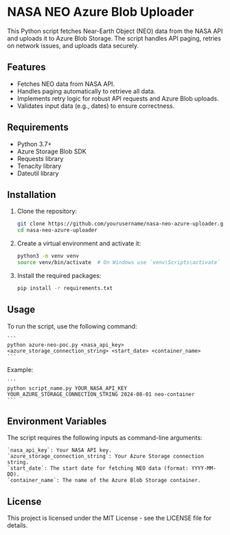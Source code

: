 # NASA NEO Azure Blob Uploader

This Python script fetches Near-Earth Object (NEO) data from the NASA API and uploads it to Azure Blob Storage. The script handles API paging, retries on network issues, and uploads data securely.

## Features

- Fetches NEO data from NASA API.
- Handles paging automatically to retrieve all data.
- Implements retry logic for robust API requests and Azure Blob uploads.
- Validates input data (e.g., dates) to ensure correctness.

## Requirements

- Python 3.7+
- Azure Storage Blob SDK
- Requests library
- Tenacity library
- Dateutil library

## Installation

1. Clone the repository:
   ```bash
   git clone https://github.com/yourusername/nasa-neo-azure-uploader.git
   cd nasa-neo-azure-uploader
    ```

2. Create a virtual environment and activate it:
    ```bash
    python3 -m venv venv
    source venv/bin/activate  # On Windows use `venv\Scripts\activate`
    ```
3. Install the required packages:
    ```bash
    pip install -r requirements.txt
    ```

## Usage

To run the script, use the following command:

    ```
    python azure-neo-poc.py <nasa_api_key> <azure_storage_connection_string> <start_date> <container_name>
    ```

Example:

    ```
    python script_name.py YOUR_NASA_API_KEY YOUR_AZURE_STORAGE_CONNECTION_STRING 2024-08-01 neo-container
    ```


## Environment Variables

The script requires the following inputs as command-line arguments:

    `nasa_api_key`: Your NASA API key.
    `azure_storage_connection_string`: Your Azure Storage connection string.
    `start_date`: The start date for fetching NEO data (format: YYYY-MM-DD).
    `container_name`: The name of the Azure Blob Storage container.

## License

This project is licensed under the MIT License - see the LICENSE file for details.